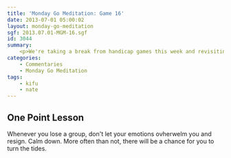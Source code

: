 ```yaml
---
title: 'Monday Go Meditation: Game 16'
date: 2013-07-01 05:00:02
layout: monday-go-meditation
sgf: 2013.07.01-MGM-16.sgf
id: 3044
summary:
	<p>We're taking a break from handicap games this week and revisiting a game that I got to play with my longtime friend and rival Nate! It is a game that is fraught with big swings and a big case of kyu tunnel vision from both players. This is probably one of my last Chinese fuseki games for a while, so I hope that you enjoy it!</p>
categories:
	- Commentaries
	- Monday Go Meditation
tags:
	- kifu
	- nate
---
```


## One Point Lesson

Whenever you lose a group, don't let your emotions ovherwelm you and resign. Calm down. More often than not, there will be a chance for you to turn the tides.

